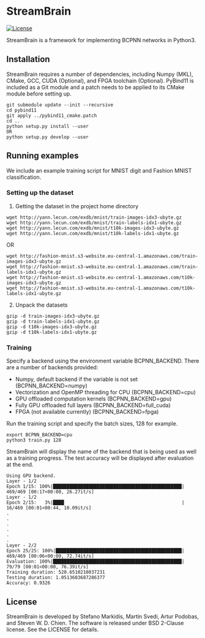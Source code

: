 # StreamBrain
[![License](https://img.shields.io/badge/License-BSD%202--Clause-orange.svg)](https://opensource.org/licenses/BSD-2-Clause)

StreamBrain is a framework for implementing BCPNN networks in Python3.
## Installation
StreamBrain requires a number of dependencies, including Numpy (MKL), CMake, GCC, CUDA (Optional), and FPGA toolchain (Optional). PyBind11 is included as a Git module and a patch needs to be applied to its CMake module before setting up.
```
git submodule update --init --recursive
cd pybind11
git apply ../pybind11_cmake.patch
cd ..
python setup.py install --user
OR
python setup.py develop --user
```
## Running examples
We include an example training script for MNIST digit and Fashion MNIST classification.
### Setting up the dataset
1) Getting the dataset in the project home directory
```
wget http://yann.lecun.com/exdb/mnist/train-images-idx3-ubyte.gz
wget http://yann.lecun.com/exdb/mnist/train-labels-idx1-ubyte.gz
wget http://yann.lecun.com/exdb/mnist/t10k-images-idx3-ubyte.gz
wget http://yann.lecun.com/exdb/mnist/t10k-labels-idx1-ubyte.gz
```
OR
```
wget http://fashion-mnist.s3-website.eu-central-1.amazonaws.com/train-images-idx3-ubyte.gz
wget http://fashion-mnist.s3-website.eu-central-1.amazonaws.com/train-labels-idx1-ubyte.gz
wget http://fashion-mnist.s3-website.eu-central-1.amazonaws.com/t10k-images-idx3-ubyte.gz
wget http://fashion-mnist.s3-website.eu-central-1.amazonaws.com/t10k-labels-idx1-ubyte.gz
```
2) Unpack the datasets
```
gzip -d train-images-idx3-ubyte.gz
gzip -d train-labels-idx1-ubyte.gz
gzip -d t10k-images-idx3-ubyte.gz
gzip -d t10k-labels-idx1-ubyte.gz
```
### Training
Specify a backend using the environment variable BCPNN_BACKEND. There are a number of backends provided:
- Numpy, default backend if the variable is not set (BCPNN_BACKEND=numpy)
- Vectorization and OpenMP threading for CPU (BCPNN_BACKEND=cpu)
- GPU offloaded computation kernels (BCPNN_BACKEND=gpu)
- Fully GPU offloaded full layers (BCPNN_BACKEND=full_cuda)
- FPGA (not available currently) (BCPNN_BACKEND=fpga)

Run the training script and specify the batch sizes, 128 for example.
```
export BCPNN_BACKEND=cpu
python3 train.py 128
```
StreamBrain will display the name of the backend that is being used as well as a training progress. The test accuracy will be displayed after evaluation at the end.
```
Using GPU backend.
Layer - 1/2
Epoch 1/15: 100%|███████████████████████████████████████████████| 469/469 [00:17<00:00, 26.27it/s]
Layer - 1/2
Epoch 2/15:   3%|████                                           | 16/469 [00:01<00:44, 10.09it/s]
.
.
.
.
.
.
Layer - 2/2
Epoch 25/25: 100%|██████████████████████████████████████████████| 469/469 [00:06<00:00, 72.74it/s]
Evaluation: 100%|███████████████████████████████████████████████| 79/79 [00:01<00:00, 76.39it/s]
Training duration: 520.6510210037231
Testing duration: 1.0513603687286377
Accuracy: 0.9326
```
## License
StreamBrain is developed by Stefano Markidis, Martin Svedi, Artur Podobas, and Steven W. D. Chien. The software is released under BSD 2-Clause license. See the LICENSE for details.
